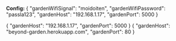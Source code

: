 **Config:**
{ "gardenWifiSignal": "moidoiten", "gardenWifiPassword": "passla123", "gardenHost": "192.168.1.17", "gardenPort": 5000 }

{ "gardenHost": "192.168.1.17", "gardenPort": 5000 }
{ "gardenHost": "beyond-garden.herokuapp.com", "gardenPort": 80 }